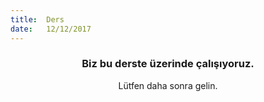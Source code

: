 ```yaml
---
title:  Ders
date:   12/12/2017
---
```


### <center>Biz bu derste üzerinde çalışıyoruz.</center>
<center>Lütfen daha sonra gelin.</center>